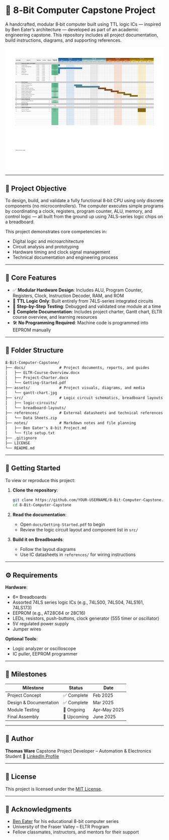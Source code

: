 # 🧠 8‑Bit Computer Capstone Project

A handcrafted, modular 8‑bit computer built using TTL logic ICs — inspired by Ben Eater’s architecture — developed as part of an academic engineering capstone. This repository includes all project documentation, build instructions, diagrams, and supporting references.

![Gantt Chart](assets/gantt-chart.jpg)

---

## 🎯 Project Objective

To design, build, and validate a fully functional 8‑bit CPU using only discrete components (no microcontrollers). The computer executes simple programs by coordinating a clock, registers, program counter, ALU, memory, and control logic — all built from the ground up using 74LS-series logic chips on a breadboard.

This project demonstrates core competencies in:
- Digital logic and microarchitecture
- Circuit analysis and prototyping
- Hardware timing and clock signal management
- Technical documentation and engineering process

---

## 🧩 Core Features

- ✅ **Modular Hardware Design**: Includes ALU, Program Counter, Registers, Clock, Instruction Decoder, RAM, and ROM
- 🧠 **TTL Logic Only**: Built entirely from 74LS-series integrated circuits
- 🧪 **Step-by-Step Testing**: Debugged and validated one module at a time
- 📄 **Complete Documentation**: Includes project charter, Gantt chart, ELTR course overview, and learning resources
- 🛠️ **No Programming Required**: Machine code is programmed into EEPROM manually

---

## 📁 Folder Structure

```plaintext
8-Bit-Computer-Capstone/
├── docs/               # Project documents, reports, and guides
│   ├── ELTR-Course-Overview.docx
│   ├── Project-Charter.docx
│   └── Getting-Started.pdf
├── assets/             # Project visuals, diagrams, and media
│   └── gantt-chart.jpg
├── src/                # Logic circuit schematics, breadboard layouts
│   ├── logic-circuits/
│   └── breadboard-layouts/
├── references/         # External datasheets and technical references
│   └── Data Sheets.zip
├── notes/              # Markdown notes and file planning
│   ├── Ben Eater's 8-bit Project.md
│   └── file setup.txt
├── .gitignore
├── LICENSE
└── README.md
````

---

## 🚀 Getting Started

To view or reproduce this project:

1. **Clone the repository**:

   ```bash
   git clone https://github.com/YOUR-USERNAME/8-Bit-Computer-Capstone.git
   cd 8-Bit-Computer-Capstone
   ```

2. **Read the documentation**:

   * Open `docs/Getting-Started.pdf` to begin
   * Review the logic circuit layout and component list in `src/`

3. **Build it on Breadboards**:

   * Follow the layout diagrams
   * Use IC datasheets in `references/` for wiring instructions

---

## ⚙️ Requirements

**Hardware**:

* 6× Breadboards
* Assorted 74LS series logic ICs (e.g., 74LS00, 74LS04, 74LS161, 74LS173)
* EEPROM (e.g., AT28C64 or 28C16)
* LEDs, resistors, push-buttons, clock generator (555 timer or oscillator)
* 5V regulated power supply
* Jumper wires

**Optional Tools**:

* Logic analyzer or oscilloscope
* IC puller, EEPROM programmer

---

## 📅 Milestones

| Milestone              | Status      | Date         |
| ---------------------- | ----------- | ------------ |
| Project Concept        | ✅ Complete  | Feb 2025     |
| Design & Documentation | ✅ Complete  | Mar 2025     |
| Module Testing         | 🔄 Ongoing  | Apr–May 2025 |
| Final Assembly         | 🔲 Upcoming | June 2025    |

---

## 👤 Author

**Thomas Ware**
Capstone Project Developer – Automation & Electronics Student
🔗 [LinkedIn Profile](https://www.linkedin.com/in/thomas-ware-83395473/)

---

## 📄 License

This project is licensed under the [MIT License](LICENSE).

---

## 🙏 Acknowledgments

* [Ben Eater](https://eater.net/) for his educational 8-bit computer series
* University of the Fraser Valley – ELTR Program
* Fellow classmates, instructors, and mentors for their support
